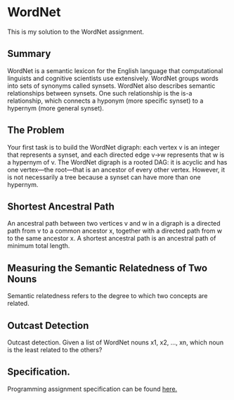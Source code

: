 # WordNet
This is my solution to the WordNet assignment.

## Summary
WordNet is a semantic lexicon for the English language that computational linguists and cognitive scientists use extensively. WordNet groups words into sets of synonyms called synsets. WordNet also describes semantic relationships between synsets. One such relationship is the is-a relationship, which connects a hyponym (more specific synset) to a hypernym (more general synset).

## The Problem
Your first task is to build the WordNet digraph: each vertex v is an integer that represents a synset, and each directed edge v→w represents that w is a hypernym of v. The WordNet digraph is a rooted DAG: it is acyclic and has one vertex—the root—that is an ancestor of every other vertex. However, it is not necessarily a tree because a synset can have more than one hypernym.

## Shortest Ancestral Path
An ancestral path between two vertices v and w in a digraph is a directed path from v to a common ancestor x, together with a directed path from w to the same ancestor x. A shortest ancestral path is an ancestral path of minimum total length.

## Measuring the Semantic Relatedness of Two Nouns
Semantic relatedness refers to the degree to which two concepts are related. 

## Outcast Detection
Outcast detection. Given a list of WordNet nouns x1, x2, ..., xn, which noun is the least related to the others?

## Specification.
Programming assignment specification can be found [here.](https://coursera.cs.princeton.edu/algs4/assignments/wordnet/specification.php)
